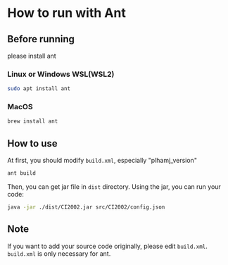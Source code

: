 # How to run with Ant

## Before running
please install ant

### Linux or Windows WSL(WSL2)
```bash
sudo apt install ant
```

### MacOS
```bash
brew install ant
```

## How to use
At first, you should modify `build.xml`, especially "plhamj_version"
```bash
ant build
```
Then, you can get jar file in `dist` directory.
Using the jar, you can run your code:
```bash
java -jar ./dist/CI2002.jar src/CI2002/config.json
```

## Note
If you want to add your source code originally, please edit `build.xml`.
`build.xml` is only necessary for ant.
